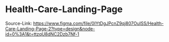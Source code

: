 # Health-Care-Landing-Page
Source-Link: https://www.figma.com/file/0IYtDgJPcnZ9qj807OuISS/Health-Care-Landing-Page-2?type=design&node-id=0%3A1&t=ttzqU8dNC2Dzb7Nf-1
